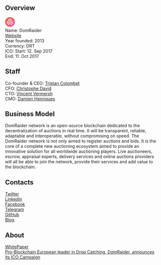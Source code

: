 ## Overview
![logo](../projects/logo/domraider.png)  
Name: DomRaider  
[Website](https://www.domraider.io/en/)  
Year founded: 2013  
Currency: DRT  
ICO: Start: 12. Sep 2017  
End: 11. Oct 2017
## Staff
Co-founder & CEO: [Tristan Colombet](../people/tristan_colombet.md)  
CFO: [Christophe David](../people/christophe_david.md)  
CTO: [Vincent Vermersh](../people/vincent_vermersh.md)  
CMO: [Damien Henriques](../people/damien_henriques.md)
## Business Model
DomRaider network is an open-source blockchain dedicated to the decentralization of auctions in real time. It will be transparent, reliable, adaptable and interoperable, without compromising on speed. The DomRaider network is not only aimed to register auctions and bids. It is the core of a complete new auctioning ecosystem aimed to provide an innovative solution for all worldwide auctioning players. Live auctioneers, escrow, appraisal experts, delivery services and online auctions providers will all be able to join the network, provide their services and add value to the blockchain.
## Contacts  
[Twitter](https://twitter.com/domraider)  
[Linkedin](https://www.linkedin.com/company/10805751/)  
[Facebook](https://www.facebook.com/Domraider-1432606216988548)  
[Telegram](https://t.me/DomraiderICO)   
[GitHub](https://github.com/Domraider/dr-token)  
[Blog](https://medium.com/@domraider)  
## About  
[WhitePaper](https://s3-eu-west-1.amazonaws.com/domraider/domraider/DomRaider+ICO+Whitepaper+EN.pdf)   
[Pro-Blockchain European leader in Drop Catching, DomRaider, announces its ICO Campaign](http://www.the-blockchain.com/2017/08/30/pro-blockchain-european-leader-drop-catching-domraider-announces-ico-campaign/)
